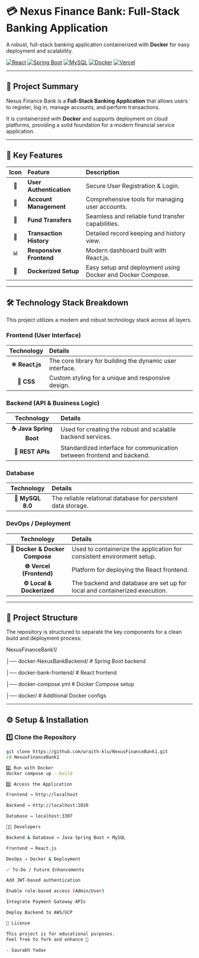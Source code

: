 # 💳 Nexus Finance Bank: Full-Stack Banking Application

A robust, full-stack banking application containerized with **Docker** for easy deployment and scalability.

[![React](https://img.shields.io/badge/Frontend-React-61DAFB?style=for-the-badge&logo=react&logoColor=white)](https://reactjs.org/)
[![Spring Boot](https://img.shields.io/badge/Backend-SpringBoot-6DB33F?style=for-the-badge&logo=spring-boot&logoColor=white)](https://spring.io/projects/spring-boot)
[![MySQL](https://img.shields.io/badge/Database-MySQL-4479A1?style=for-the-badge&logo=mysql&logoColor=white)](https://www.mysql.com/)
[![Docker](https://img.shields.io/badge/Containerization-Docker-2496ED?style=for-the-badge&logo=docker&logoColor=white)](https://www.docker.com/)
[![Vercel](https://img.shields.io/badge/Deployment-Vercel-000000?style=for-the-badge&logo=vercel&logoColor=white)](https://vercel.com/)

---

## 🌟 Project Summary

Nexus Finance Bank is a **Full-Stack Banking Application** that allows users to register, log in, manage accounts, and perform transactions.

It is containerized with **Docker** and supports deployment on cloud platforms, providing a solid foundation for a modern financial service application.

---

## 🚀 Key Features

| Icon | Feature | Description |
| :---: | :--- | :--- |
| 🔐 | **User Authentication** | Secure User Registration & Login. |
| 🏦 | **Account Management** | Comprehensive tools for managing user accounts. |
| 💸 | **Fund Transfers** | Seamless and reliable fund transfer capabilities. |
| 📜 | **Transaction History** | Detailed record keeping and history view. |
| 📊 | **Responsive Frontend** | Modern dashboard built with React.js. |
| 🐳 | **Dockerized Setup** | Easy setup and deployment using Docker and Docker Compose. |

---

## 🛠️ Technology Stack Breakdown

This project utilizes a modern and robust technology stack across all layers.

### Frontend (User Interface)
| Technology | Details |
| :---: | :--- |
| **⚛️ React.js** | The core library for building the dynamic user interface. |
| **🎨 CSS** | Custom styling for a unique and responsive design. |

### Backend (API & Business Logic)
| Technology | Details |
| :---: | :--- |
| **☕ Java Spring Boot** | Used for creating the robust and scalable backend services. |
| **🔗 REST APIs** | Standardized interface for communication between frontend and backend. |

### Database
| Technology | Details |
| :---: | :--- |
| **🐬 MySQL 8.0** | The reliable relational database for persistent data storage. |

### DevOps / Deployment
| Technology | Details |
| :---: | :--- |
| **🐳 Docker & Docker Compose** | Used to containerize the application for consistent environment setup. |
| **🌐 Vercel (Frontend)** | Platform for deploying the React frontend. |
| **⚙️ Local & Dockerized** | The backend and database are set up for local and containerized execution. |

---

## 📂 Project Structure

The repository is structured to separate the key components for a clean build and deployment process:

NexusFinanceBank1/

│── docker-NexusBankBackend/ # Spring Boot backend

│── docker-bank-frontend/ # React frontend

│── docker-compose.yml # Docker Compose setup

│── docker/ # Additional Docker configs

---

## ⚙️ Setup & Installation

### 1️⃣ Clone the Repository
```bash
git clone https://github.com/wraith-klu/NexusFinanceBank1.git
cd NexusFinanceBank1

2️⃣ Run with Docker
docker compose up --build

3️⃣ Access the Application

Frontend → http://localhost

Backend → http://localhost:2020

Database → localhost:3307

🧑‍💻 Developers

Backend & Database → Java Spring Boot + MySQL

Frontend → React.js

DevOps → Docker & Deployment

✅ To-Do / Future Enhancements

Add JWT-based authentication

Enable role-based access (Admin/User)

Integrate Payment Gateway APIs

Deploy Backend to AWS/GCP

📜 License

This project is for educational purposes.
Feel free to fork and enhance 🚀

- Saurabh Yadav
